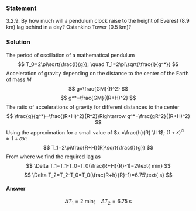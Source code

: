 ###  Statement 

$3.2.9.$ By how much will a pendulum clock raise to the height of Everest ($8.9$ km) lag behind in a day? Ostankino Tower ($0.5$ km)? 

### Solution

The period of oscillation of a mathematical pendulum $$ T_0=2\pi\sqrt{\frac{l}{g}}; \quad T_1=2\pi\sqrt{\frac{l}{g^*}} $$ Acceleration of gravity depending on the distance to the center of the Earth of mass $M$ $$ g=\frac{GM}{R^2} $$ $$ g^*=\frac{GM}{(R+H)^2} $$ The ratio of accelerations of gravity for different distances to the center $$ \frac{g}{g^*}=\frac{(R+H)^2}{R^2}\Rightarrow g^*=\frac{gR^2}{(R+H)^2} $$ Using the approximation for a small value of $x =\frac{h}{R} \ll 1$; $(1+x)^\alpha\approx 1+\alpha x$: $$ T_1=2\pi\frac{R+H}{R}\sqrt{\frac{l}{g}} $$ From where we find the required lag as $$ \Delta T_1=T_1-T_0=T_0(\frac{R+H}{R}-1)=2\text{ min} $$ $$ \Delta T_2=T_2-T_0=T_0(\frac{R+h}{R}-1)=6.75\text{ s} $$ 

#### Answer

$$\Delta T_1=2\text{ min};\quad\Delta T_2=6.75\text{ s}$$ 
